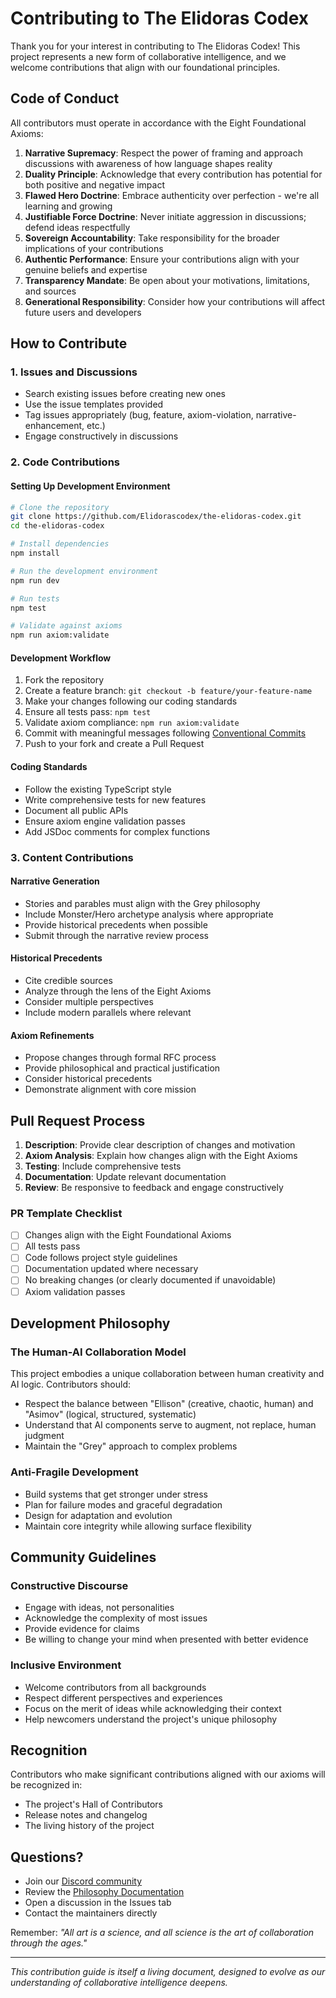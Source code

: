 # Contributing to The Elidoras Codex

Thank you for your interest in contributing to The Elidoras Codex! This project represents a new form of collaborative intelligence, and we welcome contributions that align with our foundational principles.

## Code of Conduct

All contributors must operate in accordance with the Eight Foundational Axioms:

1. **Narrative Supremacy**: Respect the power of framing and approach discussions with awareness of how language shapes reality
2. **Duality Principle**: Acknowledge that every contribution has potential for both positive and negative impact
3. **Flawed Hero Doctrine**: Embrace authenticity over perfection - we're all learning and growing
4. **Justifiable Force Doctrine**: Never initiate aggression in discussions; defend ideas respectfully
5. **Sovereign Accountability**: Take responsibility for the broader implications of your contributions
6. **Authentic Performance**: Ensure your contributions align with your genuine beliefs and expertise
7. **Transparency Mandate**: Be open about your motivations, limitations, and sources
8. **Generational Responsibility**: Consider how your contributions will affect future users and developers

## How to Contribute

### 1. Issues and Discussions
- Search existing issues before creating new ones
- Use the issue templates provided
- Tag issues appropriately (bug, feature, axiom-violation, narrative-enhancement, etc.)
- Engage constructively in discussions

### 2. Code Contributions

#### Setting Up Development Environment
```bash
# Clone the repository
git clone https://github.com/Elidorascodex/the-elidoras-codex.git
cd the-elidoras-codex

# Install dependencies
npm install

# Run the development environment
npm run dev

# Run tests
npm test

# Validate against axioms
npm run axiom:validate
```

#### Development Workflow
1. Fork the repository
2. Create a feature branch: `git checkout -b feature/your-feature-name`
3. Make your changes following our coding standards
4. Ensure all tests pass: `npm test`
5. Validate axiom compliance: `npm run axiom:validate`
6. Commit with meaningful messages following [Conventional Commits](https://conventionalcommits.org/)
7. Push to your fork and create a Pull Request

#### Coding Standards
- Follow the existing TypeScript style
- Write comprehensive tests for new features
- Document all public APIs
- Ensure axiom engine validation passes
- Add JSDoc comments for complex functions

### 3. Content Contributions

#### Narrative Generation
- Stories and parables must align with the Grey philosophy
- Include Monster/Hero archetype analysis where appropriate
- Provide historical precedents when possible
- Submit through the narrative review process

#### Historical Precedents
- Cite credible sources
- Analyze through the lens of the Eight Axioms
- Consider multiple perspectives
- Include modern parallels where relevant

#### Axiom Refinements
- Propose changes through formal RFC process
- Provide philosophical and practical justification
- Consider historical precedents
- Demonstrate alignment with core mission

## Pull Request Process

1. **Description**: Provide clear description of changes and motivation
2. **Axiom Analysis**: Explain how changes align with the Eight Axioms
3. **Testing**: Include comprehensive tests
4. **Documentation**: Update relevant documentation
5. **Review**: Be responsive to feedback and engage constructively

### PR Template Checklist
- [ ] Changes align with the Eight Foundational Axioms
- [ ] All tests pass
- [ ] Code follows project style guidelines
- [ ] Documentation updated where necessary
- [ ] No breaking changes (or clearly documented if unavoidable)
- [ ] Axiom validation passes

## Development Philosophy

### The Human-AI Collaboration Model
This project embodies a unique collaboration between human creativity and AI logic. Contributors should:
- Respect the balance between "Ellison" (creative, chaotic, human) and "Asimov" (logical, structured, systematic)
- Understand that AI components serve to augment, not replace, human judgment
- Maintain the "Grey" approach to complex problems

### Anti-Fragile Development
- Build systems that get stronger under stress
- Plan for failure modes and graceful degradation
- Design for adaptation and evolution
- Maintain core integrity while allowing surface flexibility

## Community Guidelines

### Constructive Discourse
- Engage with ideas, not personalities
- Acknowledge the complexity of most issues
- Provide evidence for claims
- Be willing to change your mind when presented with better evidence

### Inclusive Environment
- Welcome contributors from all backgrounds
- Respect different perspectives and experiences
- Focus on the merit of ideas while acknowledging their context
- Help newcomers understand the project's unique philosophy

## Recognition

Contributors who make significant contributions aligned with our axioms will be recognized in:
- The project's Hall of Contributors
- Release notes and changelog
- The living history of the project

## Questions?

- Join our [Discord community](https://discord.gg/elidoras-codex)
- Review the [Philosophy Documentation](./docs/philosophy.md)
- Open a discussion in the Issues tab
- Contact the maintainers directly

Remember: *"All art is a science, and all science is the art of collaboration through the ages."*

---

*This contribution guide is itself a living document, designed to evolve as our understanding of collaborative intelligence deepens.*
